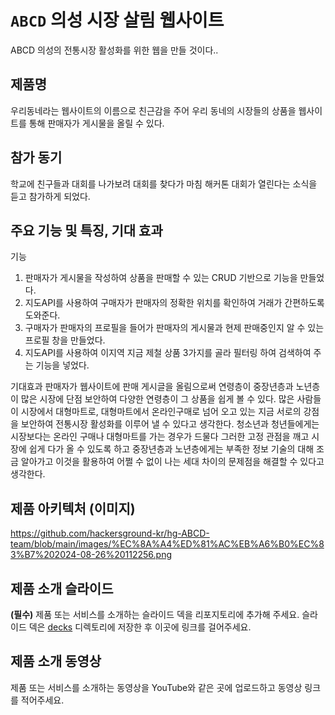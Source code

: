 # `ABCD` 의성 시장 살림 웹사이트

ABCD
의성의 전통시장 활성화를 위한 웹을 만들 것이다..

## 제품명

우리동네라는 웹사이트의 이름으로 친근감을 주어 우리 동네의 시장들의 상품을 웹사이트를 통해 판매자가 게시물을 올릴 수 있다.

## 참가 동기

학교에 친구들과 대회를 나가보려 대회를 찾다가 마침 해커톤 대회가 열린다는 소식을 듣고 참가하게 되었다.

## 주요 기능 및 특징, 기대 효과

기능
1. 판매자가 게시물을 작성하여 상품을 판매할 수 있는 CRUD 기반으로 기능을 만들었다.
2. 지도API를 사용하여 구매자가 판매자의 정확한 위치를 확인하여 거래가 간편하도록 도와준다.
3. 구매자가 판매자의 프로필을 들어가 판매자의 게시물과 현제 판매중인지 알 수 있는 프로필 창을 만들었다.
4. 지도API를 사용하여 이지역 지금 제철 상품 3가지를 골라 필터링 하여 검색하여 주는 기능을 넣었다.

기대효과
판매자가 웹사이트에 판매 게시글을 올림으로써 연령층이 중장년층과 노년층이 많은 시장에 단점 보안하여 다양한 연령층이 그 상품을 쉽게 볼 수 있다.
많은 사람들이 시장에서 대형마트로, 대형마트에서 온라인구매로 넘어 오고 있는 지금 서로의 강점을 보안하여 전통시장 활성화를 이루어 낼 수 있다고 생각한다.
청소년과 청년들에게는 시장보다는 온라인 구매나 대형마트를 가는 경우가 드물다 그러한 고정 관점을 깨고 시장에 쉽게 다가 올 수 있도록 하고 중장년층과 노년층에게는 부족한 정보 기술의 대해 조금 알아가고 이것을 활용하여 어쩔 수 없이 나는 세대 차이의 문제점을 해결할 수 있다고 생각한다.

## 제품 아키텍처 (이미지)

https://github.com/hackersground-kr/hg-ABCD-team/blob/main/images/%EC%8A%A4%ED%81%AC%EB%A6%B0%EC%83%B7%202024-08-26%20112256.png

## 제품 소개 슬라이드

**(필수)** 제품 또는 서비스를 소개하는 슬라이드 덱을 리포지토리에 추가해 주세요. 슬라이드 덱은 [decks](./decks) 디렉토리에 저장한 후 이곳에 링크를 걸어주세요.

## 제품 소개 동영상

제품 또는 서비스를 소개하는 동영상을 YouTube와 같은 곳에 업로드하고 동영상 링크를 적어주세요.
